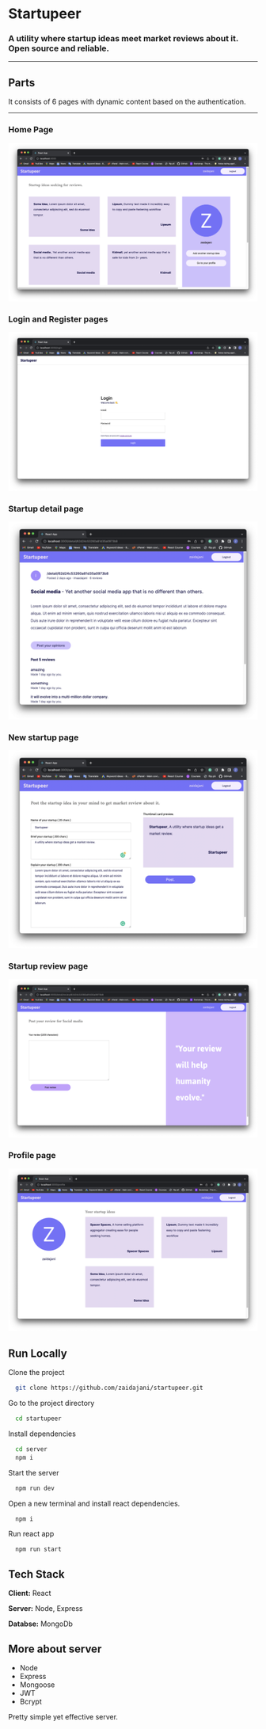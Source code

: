 # Startupeer

### A utility where startup ideas meet market reviews about it. Open source and reliable.

---

## Parts


It consists of 6 pages with dynamic content based on the authentication.

---

### Home Page

<img src="./home.png" />

### Login and Register pages

<img src="./Login.png" />

### Startup detail page

<img src="./startupDetail.png" />

### New startup page

<img src="./form.png" />

### Startup review page

<img src="./review.png" />

### Profile page

<img src="./profile.png" />

## Run Locally

Clone the project

```bash
  git clone https://github.com/zaidajani/startupeer.git
```

Go to the project directory

```bash
  cd startupeer
```

Install dependencies

```bash
  cd server
  npm i
```

Start the server

```bash
  npm run dev
```

Open a new terminal and install react dependencies.

```bash
  npm i
```

Run react app

```bash
  npm run start
```

## Tech Stack

**Client:** React

**Server:** Node, Express

**Databse:** MongoDb

## More about server

* Node
* Express
* Mongoose
* JWT
* Bcrypt

Pretty simple yet effective server.